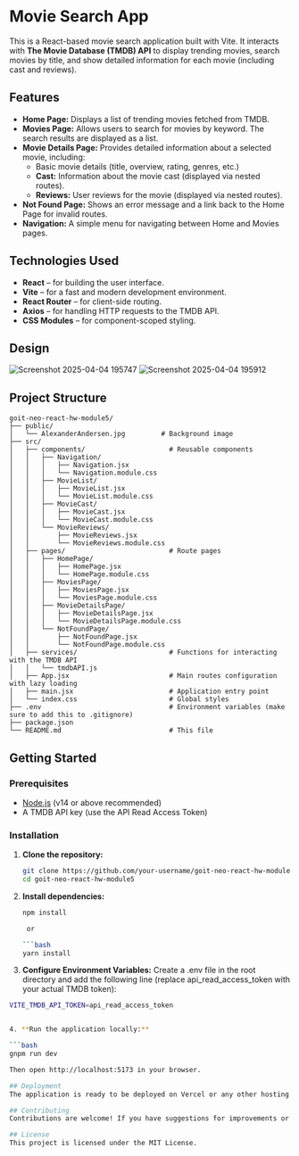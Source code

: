# Movie Search App

This is a React-based movie search application built with Vite. It interacts with **The Movie Database (TMDB) API** to display trending movies, search movies by title, and show detailed information for each movie (including cast and reviews).

## Features

- **Home Page:** Displays a list of trending movies fetched from TMDB.
- **Movies Page:** Allows users to search for movies by keyword. The search results are displayed as a list.
- **Movie Details Page:** Provides detailed information about a selected movie, including:
  - Basic movie details (title, overview, rating, genres, etc.)
  - **Cast:** Information about the movie cast (displayed via nested routes).
  - **Reviews:** User reviews for the movie (displayed via nested routes).
- **Not Found Page:** Shows an error message and a link back to the Home Page for invalid routes.
- **Navigation:** A simple menu for navigating between Home and Movies pages.

## Technologies Used

- **React** – for building the user interface.
- **Vite** – for a fast and modern development environment.
- **React Router** – for client-side routing.
- **Axios** – for handling HTTP requests to the TMDB API.
- **CSS Modules** – for component-scoped styling.

## Design

![Screenshot 2025-04-04 195747](https://github.com/user-attachments/assets/22c08ca9-1354-40db-94cc-549f2e035c33)
![Screenshot 2025-04-04 195912](https://github.com/user-attachments/assets/d33b01b3-5637-429a-91c9-bdeef821e425)


## Project Structure

    goit-neo-react-hw-module5/
    ├── public/
    │   └── AlexanderAndersen.jpg         # Background image
    ├── src/
    │   ├── components/                     # Reusable components
    │   │   ├── Navigation/
    │   │   │   ├── Navigation.jsx
    │   │   │   └── Navigation.module.css
    │   │   ├── MovieList/
    │   │   │   ├── MovieList.jsx
    │   │   │   └── MovieList.module.css
    │   │   ├── MovieCast/
    │   │   │   ├── MovieCast.jsx
    │   │   │   └── MovieCast.module.css
    │   │   └── MovieReviews/
    │   │       ├── MovieReviews.jsx
    │   │       └── MovieReviews.module.css
    │   ├── pages/                          # Route pages
    │   │   ├── HomePage/
    │   │   │   ├── HomePage.jsx
    │   │   │   └── HomePage.module.css
    │   │   ├── MoviesPage/
    │   │   │   ├── MoviesPage.jsx
    │   │   │   └── MoviesPage.module.css
    │   │   ├── MovieDetailsPage/
    │   │   │   ├── MovieDetailsPage.jsx
    │   │   │   └── MovieDetailsPage.module.css
    │   │   └── NotFoundPage/
    │   │       ├── NotFoundPage.jsx
    │   │       └── NotFoundPage.module.css
    │   ├── services/                       # Functions for interacting with the TMDB API
    │   │   └── tmdbAPI.js
    │   ├── App.jsx                         # Main routes configuration with lazy loading
    │   ├── main.jsx                        # Application entry point
    │   └── index.css                       # Global styles
    ├── .env                                # Environment variables (make sure to add this to .gitignore)
    ├── package.json
    └── README.md                           # This file


## Getting Started

### Prerequisites

- [Node.js](https://nodejs.org/) (v14 or above recommended)
- A TMDB API key (use the API Read Access Token)

### Installation

1. **Clone the repository:**

   ```bash
   git clone https://github.com/your-username/goit-neo-react-hw-module5.git
   cd goit-neo-react-hw-module5

2. **Install dependencies:**

   ```bash
   npm install
   
    or
   
   ```bash
   yarn install
   

 3. **Configure Environment Variables:**
Create a .env file in the root directory and add the following line (replace api_read_access_token with your actual TMDB token):

   ```bash
   VITE_TMDB_API_TOKEN=api_read_access_token


4. **Run the application locally:**

   ```bash
   gnpm run dev

Then open http://localhost:5173 in your browser.

## Deployment
The application is ready to be deployed on Vercel or any other hosting platform that supports React. Remember to set up the environment variables on your deployment platform.

## Contributing
Contributions are welcome! If you have suggestions for improvements or find issues, please open an issue or submit a pull request.

## License
This project is licensed under the MIT License.
